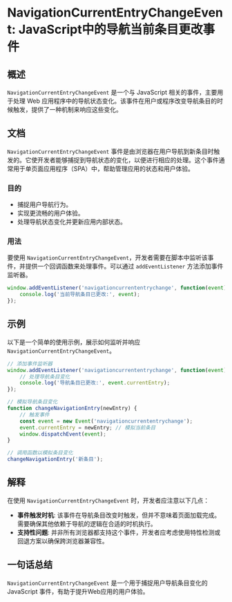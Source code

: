 <!--
Meta Description: # NavigationCurrentEntryChangeEvent: JavaScript中的导航当前条目更改事件 ## 概述 `NavigationCurrentEntryChangeEvent` 是一个与 JavaScript 相关的事件，主要用于处理 Web 应用程序中的导航状态变化。该事...
Meta Keywords: event, navigationcurrententrychangeevent, javascript, addeventlistener, window
-->

# NavigationCurrentEntryChangeEvent: JavaScript中的导航当前条目更改事件

## 概述
`NavigationCurrentEntryChangeEvent` 是一个与 JavaScript 相关的事件，主要用于处理 Web 应用程序中的导航状态变化。该事件在用户或程序改变导航条目的时候触发，提供了一种机制来响应这些变化。

## 文档
`NavigationCurrentEntryChangeEvent` 事件是由浏览器在用户导航到新条目时触发的。它使开发者能够捕捉到导航状态的变化，以便进行相应的处理。这个事件通常用于单页面应用程序（SPA）中，帮助管理应用的状态和用户体验。

### 目的
- 捕捉用户导航行为。
- 实现更流畅的用户体验。
- 处理导航状态变化并更新应用内部状态。

### 用法
要使用 `NavigationCurrentEntryChangeEvent`，开发者需要在脚本中监听该事件，并提供一个回调函数来处理事件。可以通过 `addEventListener` 方法添加事件监听器。

```javascript
window.addEventListener('navigationcurrententrychange', function(event) {
    console.log('当前导航条目已更改:', event);
});
```

## 示例
以下是一个简单的使用示例，展示如何监听并响应 `NavigationCurrentEntryChangeEvent`。

```javascript
// 添加事件监听器
window.addEventListener('navigationcurrententrychange', function(event) {
    // 处理导航条目变化
    console.log('导航条目已更改:', event.currentEntry);
});

// 模拟导航条目变化
function changeNavigationEntry(newEntry) {
    // 触发事件
    const event = new Event('navigationcurrententrychange');
    event.currentEntry = newEntry; // 模拟当前条目
    window.dispatchEvent(event);
}

// 调用函数以模拟条目变化
changeNavigationEntry('新条目');
```

## 解释
在使用 `NavigationCurrentEntryChangeEvent` 时，开发者应注意以下几点：

- **事件触发时机**: 该事件在导航条目改变时触发，但并不意味着页面加载完成。需要确保其他依赖于导航的逻辑在合适的时机执行。
- **支持性问题**: 并非所有浏览器都支持这个事件，开发者应考虑使用特性检测或回退方案以确保跨浏览器兼容性。

## 一句话总结
`NavigationCurrentEntryChangeEvent` 是一个用于捕捉用户导航条目变化的 JavaScript 事件，有助于提升Web应用的用户体验。